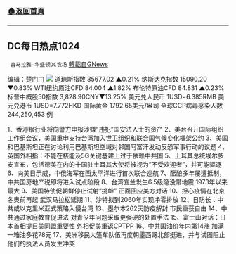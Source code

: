 ###  [:house:返回首頁](https://github.com/ourhimalayas/txt)
---


## DC每日热点1024
` 喜马拉雅-华盛顿DC农场` [轉載自GNews](https://gnews.org/zh-hans/1615190/)

编辑：楚门门
![](https://assets.gnews.org/wp-content/uploads/2021/10/0468AB0D-E679-4EBB-A500-DC4C0D28646A-scaled.jpeg)
道琼斯指数 35677.02 ▲0.21%
纳斯达克指数 15090.20 ▼0.83%
WTI纽约原油CFD 84.004 ▲1.82%
布伦特原油CFD 84.831 ▲0.23%
标普中概股50指数 3,828.90CNY▼13.25%
美元兑人民币 1USD=6.385RMB
美元兑港币 1USD=7.772HKD
国际黄金 1792.65美元/盎司
全球CCP病毒感染人数 244,250,453 例

1、香港银行业将向警方申报涉嫌“违犯”国安法人士的资产
2、美台召开国际组织工作组会议，美国重申支持台湾加入世卫组织和联合国气候变化框架公约
3、美国和巴基斯坦正在讨论利用巴基斯坦空域对邻国阿富汗发动反恐军事行动的议题
4、英国外相指：不能在核能及5G关键基建上过于依赖中共国
5、土耳其总统埃尔多安宣布，包括德美在内的十国驻土耳其大使将被视为”不受欢迎者”，并可能驱逐
6、向美日示威，中俄海军在西太平洋进行首次联合巡航
7、酝酿多年屡遭抵制，中共国房地产税即将进入试点阶段
8、台湾宜兰发生6.5级隐没带地震 1973年以来最大
9、美国特使促朝鲜停止试射“挑衅” 正面回应美方对话
10、担心疫情在北京冬奥前再起 武汉马拉松延期
11、沙特拟到2060年实现净零排放
12、日防长：中共或以克里米亚式策略入侵台湾
13、墨尔本262天防疫解封 市民重获自由
14、中共通过家庭教育促进法 对青少年问题采取更强硬的处置手法
15、富士山对话：日本首相提日美同盟重要性 外相促美重返CPTPP
16、中共国油价年内第14涨 加满一箱油多花78元
17、美洲移民大篷车队伍再度朝墨西哥北部挺进，并与试图阻止他们的执法人员发生冲突
